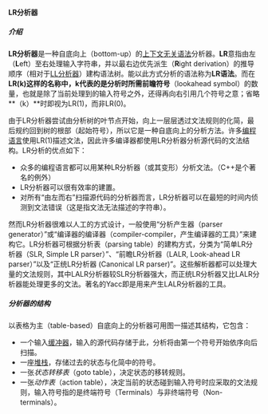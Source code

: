 #### LR分析器

##### 介绍

**LR分析器**是一种自底向上（bottom-up）的[上下文无关语法](https://zh.wikipedia.org/wiki/上下文無關語法)分析器。**LR**意指由左（**L**eft）至右处理输入字符串，并以最右边优先派生（**R**ight derivation）的推导顺序（相对于[LL分析器](https://zh.wikipedia.org/wiki/LL剖析器)）建构语法树。能以此方式分析的语法称为**LR语法**。而在**LR(k)**这样的名称中，**k**代表的是分析时所需**前瞻符号**（lookahead symbol）的数量，也就是除了当前处理到的输入符号之外，还得再向右引用几个符号之意；省略 **（k）**时即视为LR(1)，而非LR(0)。

由于LR分析器尝试由分析树的叶节点开始，向上一层层透过文法规则的化简，最后规约回到树的根部（起始符号），所以它是一种自底向上的分析方法。许多[编程语言](https://zh.wikipedia.org/wiki/程式語言)使用LR(1)描述文法，因此许多编译器都使用LR分析器分析源代码的文法结构。LR分析的优点如下：

- 众多的编程语言都可以用某种LR分析器（或其变形）分析文法。（C++是个著名的例外）
- LR分析器可以很有效率的建置。
- 对所有“由左而右”扫描源代码的分析器而言，LR分析器可以在最短的时间内侦测到文法错误（这是指文法无法描述的字符串）。

然而LR分析器很难以人工的方式设计，一般使用“分析产生器（parser generator）”或“编译器的编译器（compiler-compiler，产生编译器的工具）”来建构它。LR分析器可根据分析表（parsing table）的建构方式，分类为“简单LR分析器（SLR, Simple LR parser）”、“前瞻LR分析器（LALR, Look-ahead LR parser）”以及“正统LR分析器 (Canonical LR parser)”。这些解析器都可以处理大量的文法规则，其中LALR分析器较SLR分析器强大，而正统LR分析器又比LALR分析器能处理更多的文法。著名的Yacc即是用来产生LALR分析器的工具。

##### 分析器的结构

以表格为主（table-based）自底向上的分析器可用图一描述其结构，它包含：

- 一个输入[缓冲器](https://zh.wikipedia.org/wiki/緩衝區)，输入的源代码存储于此，分析将由第一个符号开始依序向后扫描。
- 一座[堆栈](https://zh.wikipedia.org/wiki/堆疊)，存储过去的状态与化简中的符号。
- 一张*状态转移表*（goto table），决定状态的移转规则。
- 一张*动作表*（action table），决定当前的状态碰到输入符号时应采取的文法规则，输入符号指的是终端符号（Terminals）与非终端符号（Non-terminals）。